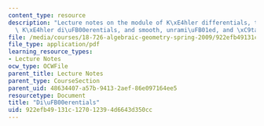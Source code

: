 ```yaml
---
content_type: resource
description: "Lecture notes on the module of K\xE4hler differentials, the sheaf of\
  \ K\xE4hler di\uFB00erentials, and smooth, unrami\uFB01ed, and \xC9tale morphisms."
file: /media/courses/18-726-algebraic-geometry-spring-2009/922efb49131c127012394d6643d350cc_MIT18_726s09_lec13_differentials.pdf
file_type: application/pdf
learning_resource_types:
- Lecture Notes
ocw_type: OCWFile
parent_title: Lecture Notes
parent_type: CourseSection
parent_uid: 48634407-a57b-9413-2aef-86e097164ee5
resourcetype: Document
title: "Di\uFB00erentials"
uid: 922efb49-131c-1270-1239-4d6643d350cc
---
```

